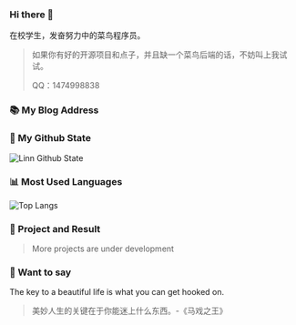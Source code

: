 ### Hi there 👋

在校学生，发奋努力中的菜鸟程序员。

> 如果你有好的开源项目和点子，并且缺一个菜鸟后端的话，不妨叫上我试试。
>
> QQ：1474998838
### 📚 My Blog Address


### 🌈 My Github State
![Linn Github State](https://github-readme-stats.vercel.app/api?username=IAMYUfun&show_icons=true&count_private=true)
### 📊 Most Used Languages
![Top Langs ](https://github-readme-stats.vercel.app/api/top-langs?username=IAMYUfun)

### 🎉 Project and Result

> More projects are under development

### 💬 Want to say

The key to a beautiful life is what you can get hooked on.

> 美妙人生的关键在于你能迷上什么东西。-《马戏之王》

